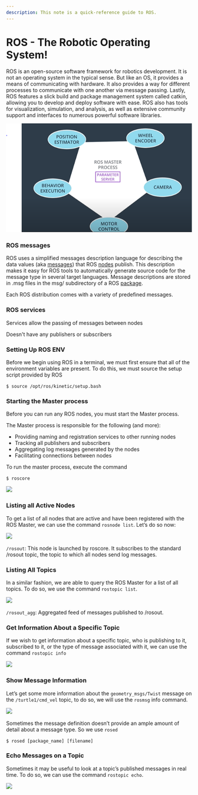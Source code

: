 ```yaml
---
description: This note is a quick-reference guide to ROS.
---
```


# ROS - The Robotic Operating System!



ROS is an open-source software framework for robotics development. It is not an operating system in the typical sense. But like an OS, it provides a means of communicating with hardware. It also provides a way for different processes to communicate with one another via message passing. Lastly, ROS features a slick build and package management system called catkin, allowing you to develop and deploy software with ease. ROS also has tools for visualization, simulation, and analysis, as well as extensive community support and interfaces to numerous powerful software libraries.

![](../.gitbook/assets/capture.PNG)

### ROS messages

ROS uses a simplified messages description language for describing the data values \(aka [messages](http://wiki.ros.org/Messages)\) that ROS [nodes](http://wiki.ros.org/Nodes) publish. This description makes it easy for ROS tools to automatically generate source code for the message type in several target languages. Message descriptions are stored in .msg files in the msg/ subdirectory of a ROS [package](http://wiki.ros.org/Packages).

Each ROS distribution comes with a variety of predefined messages. 

### ROS services 

Services allow the passing of messages between nodes

Doesn't have any publishers or subscribers

### Setting Up ROS ENV

Before we begin using ROS in a terminal, we must first ensure that all of the environment variables are present. To do this, we must source the setup script provided by ROS

```text
$ source /opt/ros/kinetic/setup.bash
```

### Starting the Master process <a id="starting-the-master-process"></a>

Before you can run any ROS nodes, you must start the Master process.

The Master process is responsible for the following \(and more\):

* Providing naming and registration services to other running nodes
* Tracking all publishers and subscribers
* Aggregating log messages generated by the nodes
* Facilitating connections between nodes

To run the master process, execute the command

```text
$ roscore
```



![](https://video.udacity-data.com/topher/2018/November/5bdb79d8_roscore/roscore.png)

### Listing all Active Nodes <a id="listing-all-active-nodes"></a>

To get a list of all nodes that are active and have been registered with the ROS Master, we can use the command `rosnode list`. Let’s do so now:



![](https://video.udacity-data.com/topher/2018/November/5bdb7a42_rosnode-list/rosnode-list.png)

 `/rosout`: This node is launched by roscore. It subscribes to the standard /rosout topic, the topic to which all nodes send log messages.

### Listing All Topics <a id="listing-all-topics"></a>

In a similar fashion, we are able to query the ROS Master for a list of all topics. To do so, we use the command `rostopic list`.

![](https://video.udacity-data.com/topher/2018/November/5bdb7a76_rostopic-list/rostopic-list.png)

 `/rosout_agg`: Aggregated feed of messages published to /rosout.

### Get Information About a Specific Topic <a id="get-information-about-a-specific-topic"></a>

If we wish to get information about a specific topic, who is publishing to it, subscribed to it, or the type of message associated with it, we can use the command `rostopic info` 

![](https://video.udacity-data.com/topher/2018/November/5bdb7aa6_rostopic-info/rostopic-info.png)

### Show Message Information <a id="turtlesim-comms-show-message-information"></a>

Let’s get some more information about the `geometry_msgs/Twist` message on the `/turtle1/cmd_vel` topic, to do so, we will use the `rosmsg` info command.

![](https://video.udacity-data.com/topher/2018/November/5bdb7ac7_rosmsg-info/rosmsg-info.png)

Sometimes the message definition doesn’t provide an ample amount of detail about a message type. So we use `rosed`

```text
$ rosed [package_name] [filename]
```

### Echo Messages on a Topic <a id="turtlesim-comms-echo-messages-on-a-topic"></a>

Sometimes it may be useful to look at a topic’s published messages in real time. To do so, we can use the command `rostopic echo`.

![](https://video.udacity-data.com/topher/2018/November/5bdb7b25_echo-topic/echo-topic.png)

 

